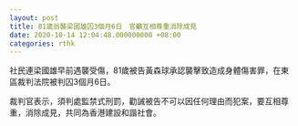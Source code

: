 ```yaml
---
layout: post
title: 81歲翁襲梁國雄囚3個月6日　官籲互相尊重消除成見
date: 2020-10-14 12:04:48.000000000 +08:00
categories: rthk
---
```


社民連梁國雄早前遇襲受傷，81歲被告黃森球承認襲擊致造成身體傷害罪，在東區裁判法院被判囚3個月6日。

裁判官表示，須判處監禁式刑罰，勸誡被告不可以因任何理由而犯案，要互相尊重，消除成見，共同為香港建設和諧社會。
